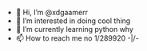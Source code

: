 - 👋 Hi, I’m @xdgaamerr
- 👀 I’m interested in doing cool thing
- 🌱 I’m currently learning python why
- 📫 How to reach me no
1/289920 -\|/-

<!---
xdgaamerr/xdgaamerr is a ✨ special ✨ repository because its `README.md` (this file) appears on your GitHub profile.
You can click the Preview link to take a look at your changes.
--->
